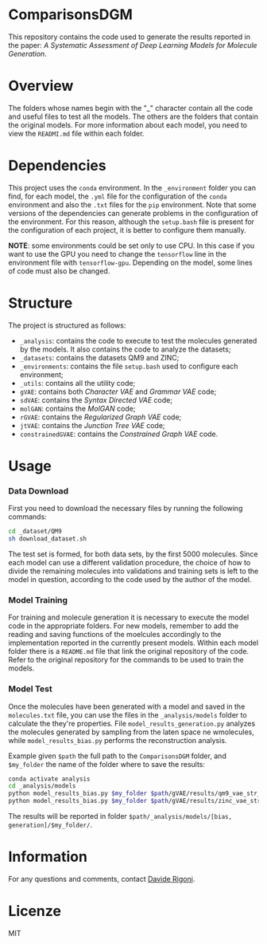 # ComparisonsDGM
This repository contains the code used to generate the results reported in the paper: _A Systematic Assessment of Deep Learning Models for Molecule Generation_.

# Overview
The folders whose names begin with the "\_" character contain all the code and useful files to test all the models.
The others are the folders that contain the original models. For more information about each model, you need to view the `READMI.md` file within each folder.

# Dependencies
This project uses the `conda` environment.
In the `_environment` folder you can find, for each model, the `.yml` file for the configuration of the `conda` environment and also the `.txt` files for the `pip` environment. 
Note that some versions of the dependencies can generate problems in the configuration of the environment. For this reason, although the `setup.bash` file is present for the configuration of each project, it is better to configure them manually.

**NOTE**: some environments could be set only to use CPU. In this case if you want to use the GPU you need to change the `tensorflow` line in the environment file with `tensorflow-gpu`. 
Depending on the model, some lines of code must also be changed.

# Structure
The project is structured as follows: 
* `_analysis`: contains the code to execute to test the molecules generated by the models. It also contains the code to analyze the datasets;
* `_datasets`: contains the datasets QM9 and ZINC;
* `_environments`: contains the file `setup.bash` used to configure each environment;
* `_utils`: contains all the utility code;
* `gVAE`: contains both *Character VAE* and *Grammar VAE* code;
* `sdVAE`: contains the *Syntax Directed VAE* code;
* `molGAN`: contains the *MolGAN* code;
* `rGVAE`: contains the *Regularized Graph VAE* code;
* `jtVAE`: contains the *Junction Tree VAE* code;
* `constrainedGVAE`: contains the *Constrained Graph VAE* code.

# Usage
### Data Download
First you need to download the necessary files by running the following commands:
```bash
cd _dataset/QM9
sh download_dataset.sh
```
The test set is formed, for both data sets, by the first 5000 molecules. Since each model can use a different validation procedure, the choice of how to divide the remaining molecules into validations and training sets is left to the model in question, according to the code used by the author of the model.

### Model Training
For training and molecule generation it is necessary to execute the model code in the appropriate folders.
For new models, remember to add the reading and saving functions of the moelcules accordingly to the implementation reported in the currently present models.
Within each model folder there is a `README.md` file that link the original repository of the code.
Refer to the original repository for the commands to be used to train the models.

### Model Test
Once the molecules have been generated with a model and saved in the `molecules.txt` file, you can use the files in the `_analysis/models` folder to calculate the they're properties.
File `model_results_generation.py` analyzes the molecules generated by sampling from the laten space ne wmolecules, while `model_results_bias.py` performs the reconstruction analysis.

Example given `$path` the full path to the `ComparisonsDGM` folder, and `$my_folder` the name of the folder where to save the results:
```bash
conda activate analysis
cd _analysis/models
python model_results_bias.py $my_folder $path/gVAE/results/qm9_vae_str_L56_E100_val_decRes.txt qm9
python model_results_bias.py $my_folder $path/gVAE/results/zinc_vae_str_L56_E100_val_decRes.txt zinc
```
The results will be reported in folder `$path/_analysis/models/[bias, generation]/$my_folder/`.

# Information
For any questions and comments, contact [Davide Rigoni](mailto:davide.rigoni.2@phd.unipd.it).

# Licenze
MIT

